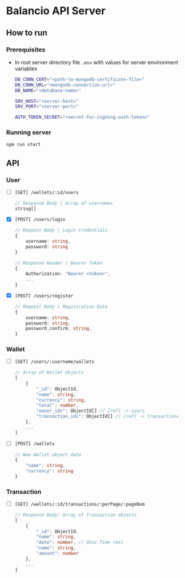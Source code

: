 # Balancio API Server

## How to run
### Prerequisites
- In root server directory file `.env` with values for server environment variables
    ```sh
    DB_CONN_CERT="<path-to-mongodb-certificate-file>"
    DB_CONN_URL="<mongodb-connection-url>"
    DB_NAME="<database-name>"

    SRV_HOST="<server-host>"
    SRV_PORT="<server-port>"

    AUTH_TOKEN_SECRET="<secret-for-signing-auth-token>"
    ```
### Running server
```sh
npm run start
```

## API

### User
- [ ] `[GET] /wallets/:id/users`
    ```ts
    // Response Body | Array of usernames
    string[]
    ```
- [X] `[POST] /users/login`
    ```ts
    // Request Body | Login Credentials
    {
        username: string,
        password: string
    }
    ```
    ```ts
    // Response Header | Bearer Token
    {
        Authorization: "Bearer <token>",
        ...
    }
    ```
- [X] `[POST] /users/register`
    ```ts
    // Request Body | Registration Data
    {
        username: string,
        password: string,
        password_confirm: string,
    }
    ```

### Wallet
- [ ] `[GET] /users/:username/wallets`
    ```ts
    // Array of Wallet objects
    [
        {
            "_id": ObjectId,
            "name": string,
            "currency": string,
            "total": number,
            "owner_ids": ObjectId[] // [ref] -> users
            "transaction_ids": ObjectId[] // [ref] -> transactions
        },
        ...
    ]
    ```
- [ ] `[POST] /wallets`
    ```ts
    // New Wallet object data
    {
        "name": string,
        "currency": string
    }
    ```

### Transaction
- [ ] `[GET] /wallets/:id/transactions/:perPage/:pageNum`
    ```ts
    // Response Body: Array of Transaction objects
    [
        {
            "_id": ObjectId,
            "name": string,
            "date": number, // Unix Time (ms)
            "name": string,
            "amount": number
        },
        ...
    ]
    ```